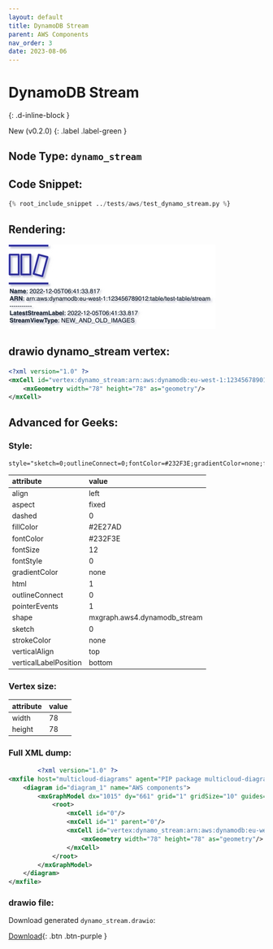 ```yaml
---
layout: default
title: DynamoDB Stream
parent: AWS Components
nav_order: 3
date: 2023-08-06
---
```


# DynamoDB Stream
{: .d-inline-block }

New (v0.2.0)
{: .label .label-green }

## Node Type: ``dynamo_stream``

## Code Snippet:

```python
{% root_include_snippet ../tests/aws/test_dynamo_stream.py %}
```

## Rendering:

![lambda](output/jpg/dynamo_stream.jpg)

## drawio dynamo_stream vertex:

```xml
<?xml version="1.0" ?>
<mxCell id="vertex:dynamo_stream:arn:aws:dynamodb:eu-west-1:123456789012:table/test-table/stream" parent="1" vertex="1">
    <mxGeometry width="78" height="78" as="geometry"/>
</mxCell>
```

## Advanced for Geeks:

### Style:
```html
style="sketch=0;outlineConnect=0;fontColor=#232F3E;gradientColor=none;fillColor=#2E27AD;strokeColor=none;dashed=0;verticalLabelPosition=bottom;verticalAlign=top;align=left;html=1;fontSize=12;fontStyle=0;aspect=fixed;pointerEvents=1;shape=mxgraph.aws4.dynamodb_stream"
```

| attribute | value |
|:----------|:------|
|align| left |
|aspect| fixed |
|dashed| 0 |
|fillColor| #2E27AD |
|fontColor| #232F3E |
|fontSize| 12 |
|fontStyle| 0 |
|gradientColor| none |
|html| 1 |
|outlineConnect| 0 |
|pointerEvents| 1 |
|shape| mxgraph.aws4.dynamodb_stream |
|sketch| 0 |
|strokeColor| none |
|verticalAlign| top |
|verticalLabelPosition| bottom |

### Vertex size:

| attribute | value |
|:---------|:-----------|
| width    | 78  |
| height   |78|

### Full XML dump:
```xml
        <?xml version="1.0" ?>
<mxfile host="multicloud-diagrams" agent="PIP package multicloud-diagrams. Generate resources in draw.io compatible format for Cloud infrastructure. Copyrights @ Roman Tsypuk 2023. MIT license." type="MultiCloud">
    <diagram id="diagram_1" name="AWS components">
        <mxGraphModel dx="1015" dy="661" grid="1" gridSize="10" guides="1" tooltips="1" connect="1" arrows="1" fold="1" page="1" pageScale="1" pageWidth="850" pageHeight="1100" math="0" shadow="1">
            <root>
                <mxCell id="0"/>
                <mxCell id="1" parent="0"/>
                <mxCell id="vertex:dynamo_stream:arn:aws:dynamodb:eu-west-1:123456789012:table/test-table/stream" value="&lt;b&gt;Name&lt;/b&gt;: 2022-12-05T06:41:33.817&lt;BR&gt;&lt;b&gt;ARN&lt;/b&gt;: arn:aws:dynamodb:eu-west-1:123456789012:table/test-table/stream&lt;BR&gt;-----------&lt;BR&gt;&lt;b&gt;LatestStreamLabel&lt;/b&gt;: 2022-12-05T06:41:33.817&lt;BR&gt;&lt;b&gt;StreamViewType&lt;/b&gt;: NEW_AND_OLD_IMAGES" style="sketch=0;outlineConnect=0;fontColor=#232F3E;gradientColor=none;fillColor=#2E27AD;strokeColor=none;dashed=0;verticalLabelPosition=bottom;verticalAlign=top;align=left;html=1;fontSize=12;fontStyle=0;aspect=fixed;pointerEvents=1;shape=mxgraph.aws4.dynamodb_stream" parent="1" vertex="1">
                    <mxGeometry width="78" height="78" as="geometry"/>
                </mxCell>
            </root>
        </mxGraphModel>
    </diagram>
</mxfile>
```

### drawio file:

Download generated ``dynamo_stream.drawio``:

[Download](output/drawio/dynamo_stream.drawio){: .btn .btn-purple }